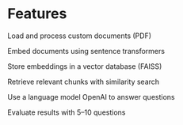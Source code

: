 
# Features
Load and process custom documents (PDF)

Embed documents using sentence transformers

Store embeddings in a vector database (FAISS)

Retrieve relevant chunks with similarity search

Use a language model  OpenAI to answer questions

Evaluate results with 5–10 questions

